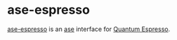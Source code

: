 ase-espresso
============

[ase-espresso](https://github.com/vossjo/ase-espresso) is an [ase](https://wiki.fysik.dtu.dk/ase/) interface for [Quantum Espresso](http://www.quantum-espresso.org/).
